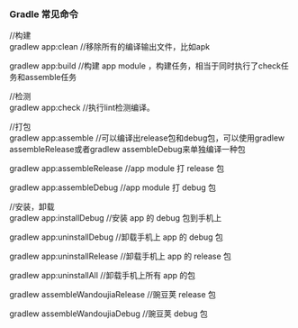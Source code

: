 ### Gradle 常见命令  
//构建  
gradlew app:clean    //移除所有的编译输出文件，比如apk    

gradlew app:build   //构建 app module ，构建任务，相当于同时执行了check任务和assemble任务  

//检测  
gradlew app:check   //执行lint检测编译。  

//打包  
gradlew app:assemble //可以编译出release包和debug包，可以使用gradlew assembleRelease或者gradlew assembleDebug来单独编译一种包   

gradlew app:assembleRelease  //app module 打 release 包   

gradlew app:assembleDebug  //app module 打 debug 包  

//安装，卸载  
gradlew app:installDebug  //安装 app 的 debug 包到手机上  

gradlew app:uninstallDebug  //卸载手机上 app 的 debug 包   

gradlew app:uninstallRelease  //卸载手机上 app 的 release 包   

gradlew app:uninstallAll  //卸载手机上所有 app 的包   

gradlew assembleWandoujiaRelease  //豌豆荚 release 包  

gradlew assembleWandoujiaDebug //豌豆荚 debug 包  